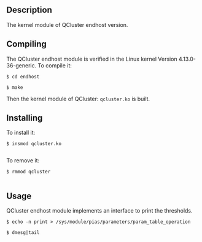 ## Description

The kernel module of QCluster endhost version.

## Compiling
 The QCluster endhost module is verified in the Linux kernel Version 4.13.0-36-generic. To compile it:  

<pre><code>$ cd endhost<br/>
$ make</code></pre>

Then the kernel module of QCluster: `qcluster.ko` is built. 

## Installing 
To install it:
<pre><code>$ insmod qcluster.ko<br/>
</code></pre>

To remove it:
<pre><code>$ rmmod qcluster<br/>
</code></pre>

## Usage
QCluster endhost module implements an interface to print the thresholds.

<pre><code>$ echo -n print > /sys/module/pias/parameters/param_table_operation<br/>
$ dmesg|tail<br/>
</code></pre>
